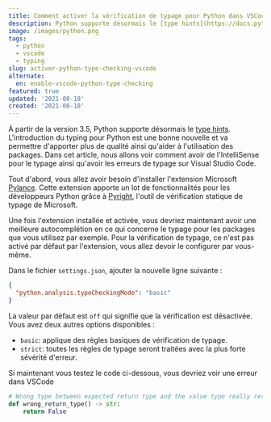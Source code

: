 ```yaml
---
title: Comment activer la vérification de typage pour Python dans VSCode
description: Python supporte désormais le [type hints](https://docs.python.org/3/library/typing.html). Dans cet article, nous allons voir comment avoir de l'IntelliSense pour le typage ainsi qu'avoir les erreurs de typage sur Visual Studio Code.
image: /images/python.png
tags:
  - python
  - vscode
  - typing
slug: activer-python-type-checking-vscode
alternate:
  en: enable-vscode-python-type-checking
featured: true
updated: '2021-08-18'
created: '2021-08-18'
---
```


À partir de la version 3.5, Python supporte désormais le [type hints](https://docs.python.org/3/library/typing.html). L'introduction du typing pour Python est une bonne nouvelle et va permettre d'apporter plus de qualité ainsi qu'aider à l'utilisation des packages. Dans cet article, nous allons voir comment avoir de l'IntelliSense pour le typage ainsi qu'avoir les erreurs de typage sur Visual Studio Code.

Tout d'abord, vous allez avoir besoin d'installer l'extension Microsoft [Pylance](https://marketplace.visualstudio.com/items?itemName=ms-python.vscode-pylance). Cette extension apporte un lot de fonctionnalités pour les développeurs Python grâce à [Pyright](https://github.com/microsoft/pyright), l'outil de vérification statique de typage de Microsoft.

Une fois l'extension installée et activée, vous devriez maintenant avoir une meilleure autocomplétion en ce qui concerne le typage pour les packages que vous utilisez par exemple. Pour la vérification de typage, ce n'est pas activé par défaut par l'extension, vous allez devoir le configurer par vous-même.

Dans le fichier `settings.json`, ajouter la nouvelle ligne suivante :

```json
{
  "python.analysis.typeCheckingMode": "basic"
}
```

La valeur par défaut est `off` qui signifie que la vérification est désactivée. Vous avez deux autres options disponibles :
* `basic`: applique des règles basiques de vérification de typage.
* `strict`: toutes les règles de typage seront traitées avec la plus forte sévérité d'erreur.

Si maintenant vous testez le code ci-dessous, vous devriez voir une erreur dans VSCode

```python
# Wrong type between expected return type and the value type really returned by this function
def wrong_return_type() -> str:
    return False
```
